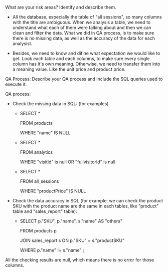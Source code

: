 What are your risk areas? Identify and describe them.

- All the database, especially the table of "all sessions", so many columns with the title are ambiguous. When we analysis a table, we need to understand what each of them were talking about and then we can clean and filter the data. What we did in QA process, is to make sure there is no missing data, as well as the accuracy of the data for each analysist.

- Besides, we need to know and difine what expectation we would like to get. Look each table and each columns, to make sure every single column has it's own meaning. Otherwise, we need to transfer them into a meaning value. 
Like the unit price and product price. 


QA Process:
Describe your QA process and include the SQL queries used to execute it.

QA process:

- Check the missing data in SQL: (for examples)

  * SELECT *

    FROM products

    WHERE "name" IS NULL

  * SELECT * 

    FROM analytics

    WHERE "visitId" is null OR "fullvisitorId" is null

  * SELECT *  

    FROM all_sessions

    WHERE "productPrice" IS NULL

- Check the data accuracy in SQL (for example: we can check the product SKU with the product name are the same in each tables, like "product" table and "sales_report" table):
  
  * SELECT p."SKU", p."name", s."name" AS "others"

    FROM products p

    JOIN sales_report s ON p."SKU" = s."productSKU"

    WHERE p."name" != s."name" ; 

All the checking results are null, which means there is no error for those columns.


